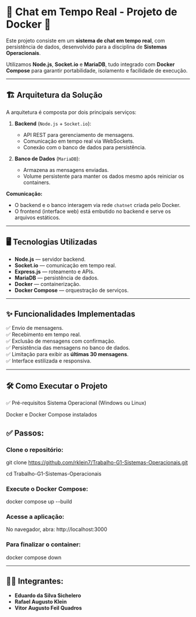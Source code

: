 # 💬 Chat em Tempo Real - Projeto de Docker 🐳 

Este projeto consiste em um **sistema de chat em tempo real**, com persistência de dados, desenvolvido para a disciplina de **Sistemas Operacionais**.

Utilizamos **Node.js**, **Socket.io** e **MariaDB**, tudo integrado com **Docker Compose** para garantir portabilidade, isolamento e facilidade de execução.

---

## 🏗️ Arquitetura da Solução

A arquitetura é composta por dois principais serviços:

1. **Backend** (`Node.js` + `Socket.io`):
   - API REST para gerenciamento de mensagens.
   - Comunicação em tempo real via WebSockets.
   - Conexão com o banco de dados para persistência.

2. **Banco de Dados** (`MariaDB`):
   - Armazena as mensagens enviadas.
   - Volume persistente para manter os dados mesmo após reiniciar os containers.

**Comunicação:**

- O backend e o banco interagem via rede `chatnet` criada pelo Docker.
- O frontend (interface web) está embutido no backend e serve os arquivos estáticos.

---

## 🖥️ Tecnologias Utilizadas

- **Node.js** — servidor backend.
- **Socket.io** — comunicação em tempo real.
- **Express.js** — roteamento e APIs.
- **MariaDB** — persistência de dados.
- **Docker** — containerização.
- **Docker Compose** — orquestração de serviços.

---

## ✨ Funcionalidades Implementadas

✅ Envio de mensagens.  
✅ Recebimento em tempo real.  
✅ Exclusão de mensagens com confirmação.  
✅ Persistência das mensagens no banco de dados.  
✅ Limitação para exibir as **últimas 30 mensagens**.  
✅ Interface estilizada e responsiva.

---

## 🛠️ Como Executar o Projeto
✅ Pré-requisitos
Sistema Operacional (Windows ou Linux)

Docker e Docker Compose instalados

## ✅ Passos:
### Clone o repositório:

git clone https://github.com/rklein7/Trabalho-G1-Sistemas-Operacionais.git

cd Trabalho-G1-Sistemas-Operacionais

### Execute o Docker Compose:

docker compose up --build

### Acesse a aplicação:

No navegador, abra:
http://localhost:3000

### Para finalizar o container:

docker compose down

---

## 🧑‍💻  Integrantes:

- **Eduardo da Silva Sichelero** 
- **Rafael Augusto Klein**
- **Vitor Augusto Feil Quadros** 